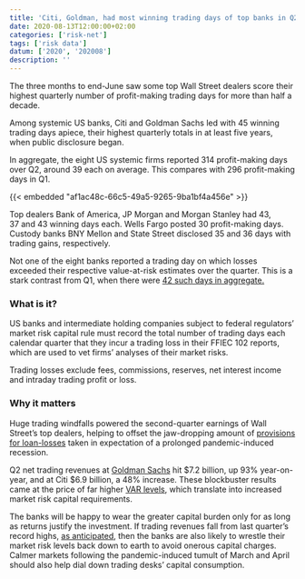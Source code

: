```yaml
---
title: 'Citi, Goldman, had most winning trading days of top banks in Q2'
date: 2020-08-13T12:00:00+02:00
categories: ['risk-net']
tags: ['risk data']
datum: ['2020', '202008']
description: ''
---
```


The three months to end-June saw some top Wall Street dealers score their highest quarterly number of profit-making trading days for more than half a decade.

Among systemic US banks, Citi and Goldman Sachs led with 45 winning trading days apiece, their highest quarterly totals in at least five years, when public disclosure began.

In aggregate, the eight US systemic firms reported 314 profit-making days over Q2, around 39 each on average. This compares with 296 profit-making days in Q1.

{{< embedded "af1ac48c-66c5-49a5-9265-9ba1bf4a456e" >}}

Top dealers Bank of America, JP Morgan and Morgan Stanley had 43, 37 and 43 winning days each. Wells Fargo posted 30 profit-making days. Custody banks BNY Mellon and State Street disclosed 35 and 36 days with trading gains, respectively.

Not one of the eight banks reported a trading day on which losses exceeded their respective value-at-risk estimates over the quarter. This is a stark contrast from Q1, when there were [42 such days in aggregate.](https://www.risk.net/risk-quantum/7545611/systemic-us-banks-incurred-42-var-breaches-in-q1)

### What is it? 

US banks and intermediate holding companies subject to federal regulators’ market risk capital rule must record the total number of trading days each calendar quarter that they incur a trading loss in their FFIEC 102 reports, which are used to vet firms’ analyses of their market risks.

Trading losses exclude fees, commissions, reserves, net interest income and intraday trading profit or loss.

### Why it matters

Huge trading windfalls powered the second-quarter earnings of Wall Street’s top dealers, helping to offset the jaw-dropping amount of [provisions for loan-losses](https://www.risk.net/risk-quantum/7656216/systemic-us-banks-put-aside-35bn-for-credit-losses-in-q2) taken in expectation of a prolonged pandemic-induced recession.

Q2 net trading revenues at [Goldman Sachs](https://www.risk.net/risk-quantum/7666226/goldman-breached-var-limit-16-times-in-h1) hit $7.2 billion, up 93% year-on-year, and at Citi $6.9 billion, a 48% increase. These blockbuster results came at the price of far higher [VAR levels](https://www.risk.net/risk-quantum/7656221/trading-risks-lurched-higher-at-top-us-dealers-in-q2), which translate into increased market risk capital requirements.

The banks will be happy to wear the greater capital burden only for as long as returns justify the investment. If trading revenues fall from last quarter’s record highs, [as anticipated](https://www.risk.net/risk-quantum/7655021/var-doubles-at-jp-morgan-in-q2), then the banks are also likely to wrestle their market risk levels back down to earth to avoid onerous capital charges. Calmer markets following the pandemic-induced tumult of March and April should also help dial down trading desks’ capital consumption.

